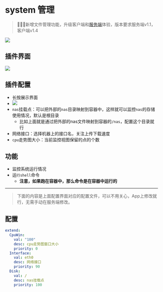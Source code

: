 # system 管理

> 🎉🎉🎉新增文件管理功能，升级客户端和[服务端](https://myservers.codeloverme.cn/docs/intro#%E5%8D%87%E7%BA%A7%E6%9C%8D%E5%8A%A1%E7%AB%AF)体验，版本要求服务端v1.1，客户端v1.4

![](https://plugin.codeloverme.cn/system/file.png)


## 插件界面
![](https://plugin.codeloverme.cn/system/all.png)

## 插件配置
- 长按展示界面
- ![](https://plugin.codeloverme.cn/system/config.png)
- `nas`挂载点：可以把外部的`nas`目录映射到容器中，这样就可以监控`nas`的存储使用情况，默认是根目录
  - 比如上面就是通过把外部的nas文件映射到容器的`/nas`，配置这个目录就行
- 网络接口：选择机器上的接口名，关注上传下载速度
- `cpu`走势图大小：当前监控视图保留的点的个数


## 功能
- 监控系统运行情况
- 运`行shell`命令
  - **注意，如果跑在容器中，那么命令是在容器中运行的**


-------------------

> 下面的内容是上面配置界面对应的配置文件，可以不用关心，App上修改就行，无需手动在服务端修改。
## 配置
```yaml
extend:
  CpuWin:
    val: "100"
    desc: cpu走势图窗口大小
    priority: 0
  Interface:
    val: eth0
    desc: 网络接口
    priority: 90
  Disk:
    val: /
    desc: nas挂载点
    priority: 100

``` 


